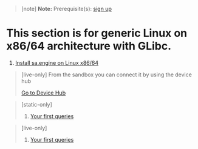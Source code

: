 > [note]  **Note:** Prerequisite(s): [sign up](/docs/usermd/getting-started/sign-up.md) 

# This section is for generic Linux on x86/64 architecture with GLibc.

1. [Install sa.engine on Linux x86/64](/docs/usermd/getting-started/linux/install.md)

> [live-only]
> From the sandbox you can connect it by using the device hub
> <div class="CTACont">
> <a class="CTABtn" role="button" href="#/device_hub/getStarted/Linux">
> <span>Go to Device Hub</span>
> </a>
> </div>

> [static-only]
> 1.  [Your first queries](https://docs.streamanalyze.com/index.html#/docs/md/tutorial/README.md)


> [live-only]
> 1.  [Your first queries](/docs/md/tutorial/README.md)


